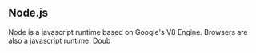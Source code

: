 ## Node.js

Node is a javascript runtime based on Google's V8 Engine.
Browsers are also a javascript runtime.
Doub
<!--stackedit_data:
eyJoaXN0b3J5IjpbODc5MzU3MzE0LDE0NTcwNzA4NDJdfQ==
-->